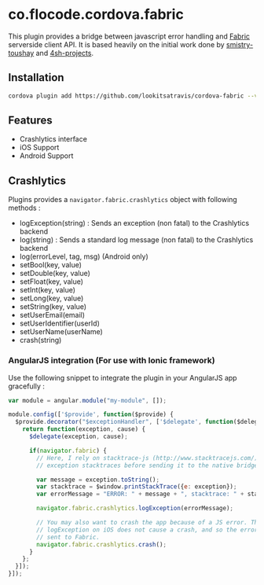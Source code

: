 # co.flocode.cordova.fabric

This plugin provides a bridge between javascript error handling and [Fabric](https://www.fabric.io/) serverside
client API. It is based heavily on the initial work done by [smistry-toushay](https://github.com/smistry-toushay/cordova-crashlytics-plugin) and [4sh-projects](https://github.com/4sh-projects/cordova-crashlytics-plugin).

## Installation

```sh
cordova plugin add https://github.com/lookitsatravis/cordova-fabric --variable FABRIC_API_SECRET=<YOUR FABRIC API SECRET HERE> --variable FABRIC_API_KEY=<YOUR FABRIC API KEY HERE>
```

## Features

* Crashlytics interface
* iOS Support
* Android Support

## Crashlytics

Plugins provides a `navigator.fabric.crashlytics` object with following methods :
- logException(string) : Sends an exception (non fatal) to the Crashlytics backend
- log(string) : Sends a standard log message (non fatal) to the Crashlytics backend
- log(errorLevel, tag, msg) (Android only)
- setBool(key, value)
- setDouble(key, value)
- setFloat(key, value)
- setInt(key, value)
- setLong(key, value)
- setString(key, value)
- setUserEmail(email)
- setUserIdentifier(userId)
- setUserName(userName)
- crash(string)


### AngularJS integration (For use with Ionic framework)

Use the following snippet to integrate the plugin in your AngularJS app gracefully :

```js
var module = angular.module("my-module", []);

module.config(['$provide', function($provide) {
  $provide.decorator("$exceptionHandler", ['$delegate', function($delegate) {
    return function(exception, cause) {
      $delegate(exception, cause);

      if(navigator.fabric) {
        // Here, I rely on stacktrace-js (http://www.stacktracejs.com/) to format
        // exception stacktraces before sending it to the native bridge

        var message = exception.toString();
        var stacktrace = $window.printStackTrace({e: exception});
        var errorMessage = "ERROR: " + message + ", stacktrace: " + stacktrace;

        navigator.fabric.crashlytics.logException(errorMessage);

        // You may also want to crash the app because of a JS error. This is because
        // logException on iOS does not cause a crash, and so the error is not
        // sent to Fabric.
        navigator.fabric.crashlytics.crash();
      }
    };
  }]);
}]);
```
